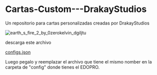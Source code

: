 # Cartas-Custom---DrakayStudios
Un repositorio para cartas personalizadas creadas por DrakayStudios

![earth_s_fire_2_by_0zerokelvin_dgiljtu](https://github.com/Drakayshin/Cartas-Custom---DrakayStudios/assets/96027721/ca05c573-fd7b-4faf-a3c2-76174558bf4d)



descarga este archivo

[configs.json](https://github.com/Drakayshin/Cartas-Custom---DrakayStudios/files/13574115/configs.json)


Luego pegalo y reemplazar el archivo que tiene el mismo nomber en la carpeta de "config" donde tienes el EDOPRO.
